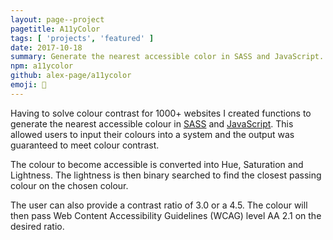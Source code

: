 ```yaml
---
layout: page--project
pagetitle: A11yColor
tags: [ 'projects', 'featured' ]
date: 2017-10-18
summary: Generate the nearest accessible color in SASS and JavaScript.
npm: a11ycolor
github: alex-page/a11ycolor
emoji: 🌈
---
```

Having to solve colour contrast for 1000+ websites I created functions to generate the nearest accessible colour in [SASS](https://github.com/alex-page/sass-a11ycolor) and [JavaScript](https://github.com/alex-page/a11ycolor). This allowed users to input their colours into a system and the output was guaranteed to meet colour contrast.

The colour to become accessible is converted into Hue, Saturation and Lightness. The lightness is then binary searched to find the closest passing colour on the chosen colour.

The user can also provide a contrast ratio of 3.0 or a 4.5. The colour will then pass Web Content Accessibility Guidelines (WCAG) level AA 2.1 on the desired ratio.
